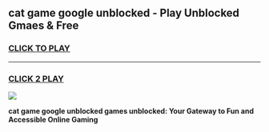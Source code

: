 
## cat game google unblocked - Play Unblocked Gmaes & Free
<h3>
<a href="https://premium.freeplayer.one?title=cat_game_google_unblocked&ref=20F">CLICK TO PLAY</a></h3>
<hr>

<h3>
<a href="https://premium.freeplayer.one?title=cat_game_google_unblocked&ref=20F">CLICK 2 PLAY</a>
  
</h3>

<a href="https://premium.freeplayer.one?title=cat_game_google_unblocked&ref=20F/"><img src="https://clearcache.store/games.png"></a>


**cat game google unblocked games unblocked: Your Gateway to Fun and Accessible Online Gaming**
